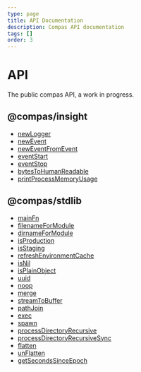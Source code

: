 ```yaml
---
type: page
title: API Documentation
description: Compas API documentation
tags: []
order: 3
---
```


# API

The public compas API, a work in progress.

<!-- marker -->

## @compas/insight

- [newLogger](/api/insight.html#newlogger)
- [newEvent](/api/insight.html#newevent)
- [newEventFromEvent](/api/insight.html#neweventfromevent)
- [eventStart](/api/insight.html#eventstart)
- [eventStop](/api/insight.html#eventstop)
- [bytesToHumanReadable](/api/insight.html#bytestohumanreadable)
- [printProcessMemoryUsage](/api/insight.html#printprocessmemoryusage)

## @compas/stdlib

- [mainFn](/api/stdlib.html#mainfn)
- [filenameForModule](/api/stdlib.html#filenameformodule)
- [dirnameForModule](/api/stdlib.html#dirnameformodule)
- [isProduction](/api/stdlib.html#isproduction)
- [isStaging](/api/stdlib.html#isstaging)
- [refreshEnvironmentCache](/api/stdlib.html#refreshenvironmentcache)
- [isNil](/api/stdlib.html#isnil)
- [isPlainObject](/api/stdlib.html#isplainobject)
- [uuid](/api/stdlib.html#uuid)
- [noop](/api/stdlib.html#noop)
- [merge](/api/stdlib.html#merge)
- [streamToBuffer](/api/stdlib.html#streamtobuffer)
- [pathJoin](/api/stdlib.html#pathjoin)
- [exec](/api/stdlib.html#exec)
- [spawn](/api/stdlib.html#spawn)
- [processDirectoryRecursive](/api/stdlib.html#processdirectoryrecursive)
- [processDirectoryRecursiveSync](/api/stdlib.html#processdirectoryrecursivesync)
- [flatten](/api/stdlib.html#flatten)
- [unFlatten](/api/stdlib.html#unflatten)
- [getSecondsSinceEpoch](/api/stdlib.html#getsecondssinceepoch)

<!-- marker -->
